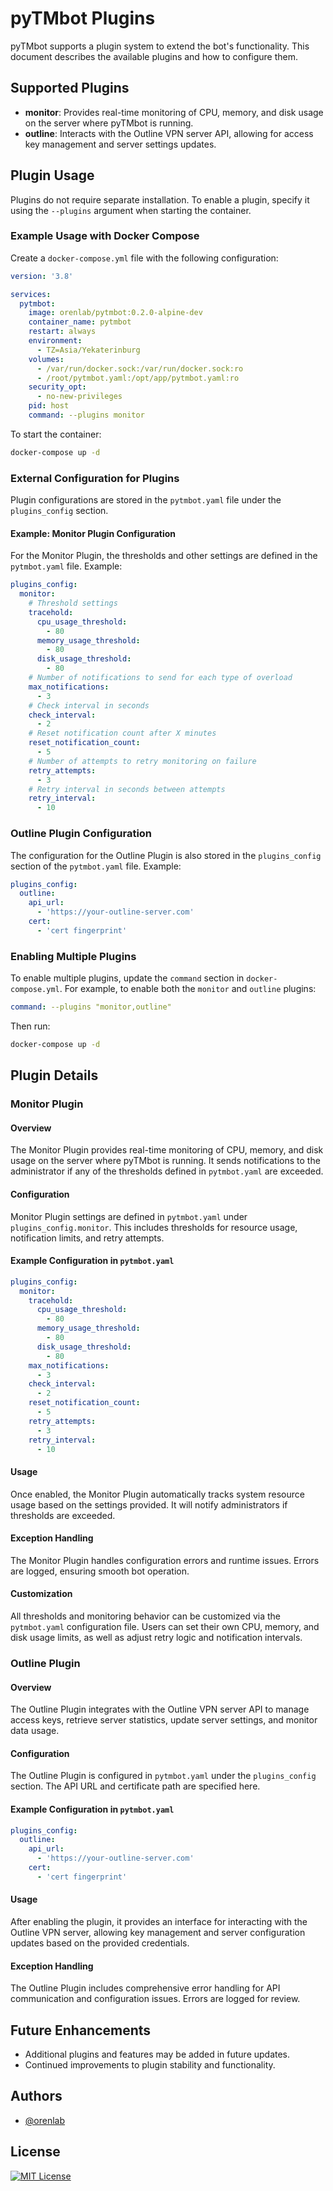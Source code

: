 # pyTMbot Plugins

pyTMbot supports a plugin system to extend the bot's functionality. This document describes the available plugins and how to configure them.

## Supported Plugins

- **monitor**: Provides real-time monitoring of CPU, memory, and disk usage on the server where pyTMbot is running.
- **outline**: Interacts with the Outline VPN server API, allowing for access key management and server settings updates.

## Plugin Usage

Plugins do not require separate installation. To enable a plugin, specify it using the `--plugins` argument when starting the container.

### Example Usage with Docker Compose

Create a `docker-compose.yml` file with the following configuration:

```yaml
version: '3.8'

services:
  pytmbot:
    image: orenlab/pytmbot:0.2.0-alpine-dev
    container_name: pytmbot
    restart: always
    environment:
      - TZ=Asia/Yekaterinburg
    volumes:
      - /var/run/docker.sock:/var/run/docker.sock:ro
      - /root/pytmbot.yaml:/opt/app/pytmbot.yaml:ro
    security_opt:
      - no-new-privileges
    pid: host
    command: --plugins monitor
```

To start the container:

```bash
docker-compose up -d
```

### External Configuration for Plugins

Plugin configurations are stored in the `pytmbot.yaml` file under the `plugins_config` section.

#### Example: Monitor Plugin Configuration

For the Monitor Plugin, the thresholds and other settings are defined in the `pytmbot.yaml` file. Example:

```yaml
plugins_config:
  monitor:
    # Threshold settings
    tracehold:
      cpu_usage_threshold:
        - 80
      memory_usage_threshold:
        - 80
      disk_usage_threshold:
        - 80
    # Number of notifications to send for each type of overload
    max_notifications:
      - 3
    # Check interval in seconds
    check_interval:
      - 2
    # Reset notification count after X minutes
    reset_notification_count:
      - 5
    # Number of attempts to retry monitoring on failure
    retry_attempts:
      - 3
    # Retry interval in seconds between attempts
    retry_interval:
      - 10
```

### Outline Plugin Configuration

The configuration for the Outline Plugin is also stored in the `plugins_config` section of the `pytmbot.yaml` file. Example:

```yaml
plugins_config:
  outline:
    api_url:
      - 'https://your-outline-server.com'
    cert:
      - 'cert fingerprint'
```

### Enabling Multiple Plugins

To enable multiple plugins, update the `command` section in `docker-compose.yml`. For example, to enable both the `monitor` and `outline` plugins:

```yaml
command: --plugins "monitor,outline"
```

Then run:

```bash
docker-compose up -d
```

## Plugin Details

### Monitor Plugin

#### Overview

The Monitor Plugin provides real-time monitoring of CPU, memory, and disk usage on the server where pyTMbot is running. It sends notifications to the administrator if any of the thresholds defined in `pytmbot.yaml` are exceeded.

#### Configuration

Monitor Plugin settings are defined in `pytmbot.yaml` under `plugins_config.monitor`. This includes thresholds for resource usage, notification limits, and retry attempts.

#### Example Configuration in `pytmbot.yaml`

```yaml
plugins_config:
  monitor:
    tracehold:
      cpu_usage_threshold:
        - 80
      memory_usage_threshold:
        - 80
      disk_usage_threshold:
        - 80
    max_notifications:
      - 3
    check_interval:
      - 2
    reset_notification_count:
      - 5
    retry_attempts:
      - 3
    retry_interval:
      - 10
```

#### Usage

Once enabled, the Monitor Plugin automatically tracks system resource usage based on the settings provided. It will notify administrators if thresholds are exceeded.

#### Exception Handling

The Monitor Plugin handles configuration errors and runtime issues. Errors are logged, ensuring smooth bot operation.

#### Customization

All thresholds and monitoring behavior can be customized via the `pytmbot.yaml` configuration file. Users can set their own CPU, memory, and disk usage limits, as well as adjust retry logic and notification intervals.

### Outline Plugin

#### Overview

The Outline Plugin integrates with the Outline VPN server API to manage access keys, retrieve server statistics, update server settings, and monitor data usage.

#### Configuration

The Outline Plugin is configured in `pytmbot.yaml` under the `plugins_config` section. The API URL and certificate path are specified here.

#### Example Configuration in `pytmbot.yaml`

```yaml
plugins_config:
  outline:
    api_url:
      - 'https://your-outline-server.com'
    cert:
      - 'cert fingerprint'
```

#### Usage

After enabling the plugin, it provides an interface for interacting with the Outline VPN server, allowing key management and server configuration updates based on the provided credentials.

#### Exception Handling

The Outline Plugin includes comprehensive error handling for API communication and configuration issues. Errors are logged for review.

## Future Enhancements

- Additional plugins and features may be added in future updates.
- Continued improvements to plugin stability and functionality.

## Authors

- [@orenlab](https://github.com/orenlab)

## License

[![MIT License](https://img.shields.io/badge/License-MIT-green.svg)](https://choosealicense.com/licenses/mit/)